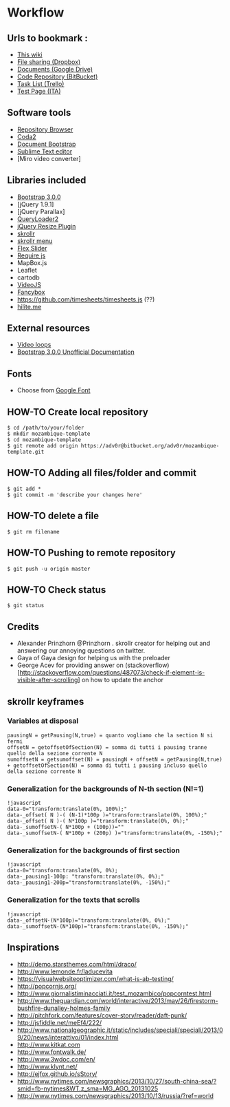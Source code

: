 # Workflow

## Urls to bookmark :

* [This wiki](https://bitbucket.org/adv0r/mozambique-template/wiki/Home)
* [File sharing (Dropbox)](https://www.dropbox.com/sh/mft2mwnegjzhx6p/R3c6ifJ4n_)
* [Documents (Google Drive)](https://drive.google.com/#folders/0B25Kqxp2xqwna2pTTFJXR1U2YUE)
* [Code Repository (BitBucket)](https://bitbucket.org/adv0r/mozambique-template)
* [Task List (Trello)](https://trello.com/b/2CsAasNb/mozambique-web-template)
* [Test Page (ITA)](http://www.danielemeli.com/test/mozambico/ita/index.html)



## Software tools

* [Repository Browser](http://www.sourcetreeapp.com/download/)
* [Coda2](https://panic.com/coda/)
* [Document Bootstrap](http://gregfranko.com/Document-Bootstrap/)
* [Sublime Text editor](http://www.sublimetext.com/)
* [Miro video converter]



## Libraries included
* [Bootstrap 3.0.0](http://getbootstrap.com/)
* [jQuery 1.9.1]
* [jQuery Parallax]
* [QueryLoader2](http://www.gayadesign.com/diy/queryloader2-preload-your-images-with-ease/)
* [jQuery Resize Plugin](http://benalman.com/projects/jquery-resize-plugin/)
* [skrollr](https://github.com/Prinzhorn/skrollr)
* [skrollr menu](https://github.com/Prinzhorn/skrollr-menu)
* [Flex Slider](http://www.woothemes.com/flexslider/)
* [Require js](http://requirejs.org/)
* MapBox.js
* Leaflet
* cartodb
* [VideoJS](https://github.com/videojs/video.js/blob/master/docs/setup.md)
* [Fancybox](http://fancybox.net/)
* https://github.com/timesheets/timesheets.js (??)
* [hilite.me](http://hilite.me/)


## External resources
* [Video loops](http://www.freeloops.tv/)
* [Bootstrap 3.0.0 Unofficial Documentation](http://www.williamghelfi.com/blog/2013/06/09/bootstrap-3-the-new-grid-system-for-starters)

## Fonts
* Choose from [Google Font](http://www.google.com/fonts)

## HOW-TO Create local repository

```
$ cd /path/to/your/folder
$ mkdir mozambique-template
$ cd mozambique-template
$ git remote add origin https://adv0r@bitbucket.org/adv0r/mozambique-template.git
```

## HOW-TO Adding all files/folder and commit
```
$ git add *
$ git commit -m 'describe your changes here'
```

## HOW-TO delete a file
```
$ git rm filename
```

## HOW-TO Pushing to remote repository
```
$ git push -u origin master
```

## HOW-TO Check status
```
$ git status
```
## Credits 
* Alexander Prinzhorn @Prinzhorn . skrollr creator for helping out and answering our annoying questions on twitter.
* Gaya of Gaya design for helping us with the preloader
* George Acev for providing answer on (stackoverflow)[http://stackoverflow.com/questions/487073/check-if-element-is-visible-after-scrolling] on how to update the anchor

## skrollr keyframes

### Variables at disposal
```
pausingN = getPausing(N,true) = quanto vogliamo che la section N si fermi
offsetN = getoffsetOfSection(N) = somma di tutti i pausing tranne quello della sezione corrente N
sumoffsetN = getsumoffset(N) = pausingN + offsetN = getPausing(N,true) + getoffsetOfSection(N) = somma di tutti i pausing incluso quello della sezione corrente N
```

### Generalization for the backgrounds of N-th section (N!=1)

```
!javascript
data-0="transform:translate(0%, 100%);"
data-_offset( N )-( (N-1)*100p )="transform:translate(0%, 100%);"
data-_offset( N )-( N*100p )="transform:translate(0%, 0%);" 
data-_sumoffsetN-( N*100p + (100p))=""
data-_sumoffsetN-( N*100p + (200p) )="transform:translate(0%, -150%);"

```

### Generalization for the backgrounds of first section
```
!javascript
data-0="transform:translate(0%, 0%);
data-_pausing1-100p: "transform:translate(0%, 0%);"
data-_pausing1-200p="transform:translate(0%, -150%);"

```

### Generalization for the texts that scrolls
```
!javascript
data-_offsetN-(N*100p)="transform:translate(0%, 0%);" 
data-_sumoffsetN-(N*100p)="transform:translate(0%, -150%);"

```





## Inspirations

* http://demo.starsthemes.com/html/draco/ 
* http://www.lemonde.fr/laducevita
* https://visualwebsiteoptimizer.com/what-is-ab-testing/
* http://popcornjs.org/
* http://www.giornalistiminacciati.it/test_mozambico/popcorntest.html
* http://www.theguardian.com/world/interactive/2013/may/26/firestorm-bushfire-dunalley-holmes-family
* http://pitchfork.com/features/cover-story/reader/daft-punk/
* http://jsfiddle.net/meEf4/222/ 
* http://www.nationalgeographic.it/static/includes/speciali/speciali/2013/09/20/news/interattivo/01/index.html
* http://www.kitkat.com
* http://www.fontwalk.de/
* http://www.3wdoc.com/en/
* http://www.klynt.net/
* http://ejfox.github.io/sStory/
* http://www.nytimes.com/newsgraphics/2013/10/27/south-china-sea/?smid=fb-nytimes&WT.z_sma=MG_AGO_20131025
* http://www.nytimes.com/newsgraphics/2013/10/13/russia/?ref=world
